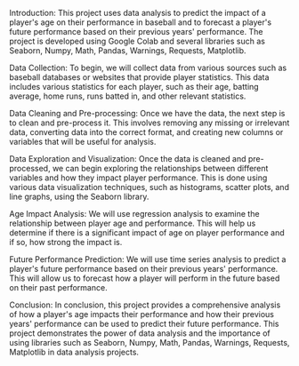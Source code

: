 Introduction:
This project uses data analysis to predict the impact of a player's age on their performance in baseball and to forecast a player's future performance based on their previous years' performance. The project is developed using Google Colab and several libraries such as Seaborn, Numpy, Math, Pandas, Warnings, Requests, Matplotlib.

Data Collection:
To begin, we will collect data from various sources such as baseball databases or websites that provide player statistics. This data includes various statistics for each player, such as their age, batting average, home runs, runs batted in, and other relevant statistics.

Data Cleaning and Pre-processing:
Once we have the data, the next step is to clean and pre-process it. This involves removing any missing or irrelevant data, converting data into the correct format, and creating new columns or variables that will be useful for analysis.

Data Exploration and Visualization:
Once the data is cleaned and pre-processed, we can begin exploring the relationships between different variables and how they impact player performance. This is done using various data visualization techniques, such as histograms, scatter plots, and line graphs, using the Seaborn library.

Age Impact Analysis:
We will use regression analysis to examine the relationship between player age and performance. This will help us determine if there is a significant impact of age on player performance and if so, how strong the impact is.

Future Performance Prediction:
We will use time series analysis to predict a player's future performance based on their previous years' performance. This will allow us to forecast how a player will perform in the future based on their past performance.

Conclusion:
In conclusion, this project provides a comprehensive analysis of how a player's age impacts their performance and how their previous years' performance can be used to predict their future performance. This project demonstrates the power of data analysis and the importance of using libraries such as Seaborn, Numpy, Math, Pandas, Warnings, Requests, Matplotlib in data analysis projects.
